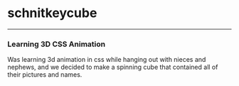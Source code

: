 # schnitkeycube

***

### Learning 3D CSS Animation

Was learning 3d animation in css while hanging out with nieces and nephews, and we decided to make a spinning cube that contained all of their pictures and names. 
